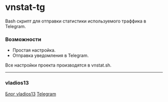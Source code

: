 # vnstat-tg
Bash скрипт для отправки статистики используемого траффика в Telegram.

### Возможности

- Простая настройка.
- Отправка уведомления в Telegram.

Все настройки проекта производятся в vnstat.sh.


------------


### vladios13
[Блог vladios13](http://blog.vladios13.com)
[Telegram](https://t.me/vladios13blog)